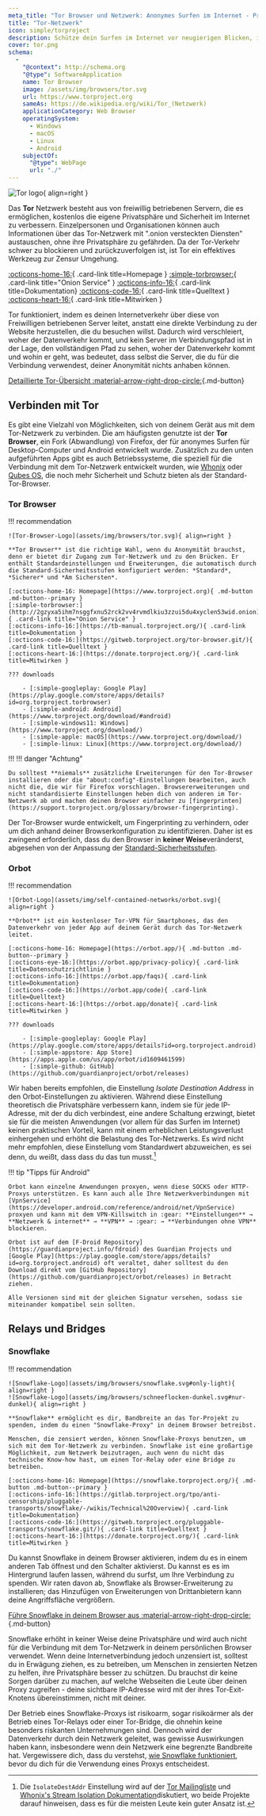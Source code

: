 ```yaml
---
meta_title: "Tor Browser und Netzwerk: Anonymes Surfen im Internet - Privacy Guides"
title: "Tor-Netzwerk"
icon: simple/torproject
description: Schütze dein Surfen im Internet vor neugierigen Blicken, indem du das Tor-Netzwerk nutzt, ein sicheres Netzwerk, das die Zensur umgeht.
cover: tor.png
schema:
  - 
    "@context": http://schema.org
    "@type": SoftwareApplication
    name: Tor Browser
    image: /assets/img/browsers/tor.svg
    url: https://www.torproject.org
    sameAs: https://de.wikipedia.org/wiki/Tor_(Netzwerk)
    applicationCategory: Web Browser
    operatingSystem:
      - Windows
      - macOS
      - Linux
      - Android
    subjectOf:
      "@type": WebPage
      url: "./"
---
```


![Tor logo](assets/img/self-contained-networks/tor.svg){ align=right }

Das **Tor** Netzwerk besteht aus von freiwillig betriebenen Servern, die es ermöglichen, kostenlos die eigene Privatsphäre und Sicherheit im Internet zu verbessern. Einzelpersonen und Organisationen können auch Informationen über das Tor-Netzwerk mit ".onion versteckten Diensten" austauschen, ohne ihre Privatsphäre zu gefährden. Da der Tor-Verkehr schwer zu blockieren und zurückzuverfolgen ist, ist Tor ein effektives Werkzeug zur Zensur Umgehung.

[:octicons-home-16:](https://www.torproject.org){ .card-link title=Homepage }
[:simple-torbrowser:](http://2gzyxa5ihm7nsggfxnu52rck2vv4rvmdlkiu3zzui5du4xyclen53wid.onion){ .card-link title="Onion Service" }
[:octicons-info-16:](https://tb-manual.torproject.org/){ .card-link title=Dokumentation}
[:octicons-code-16:](https://gitweb.torproject.org/tor.git){ .card-link title=Quelltext }
[:octicons-heart-16:](https://donate.torproject.org/){ .card-link title=Mitwirken }

Tor funktioniert, indem es deinen Internetverkehr über diese von Freiwilligen betriebenen Server leitet, anstatt eine direkte Verbindung zu der Website herzustellen, die du besuchen willst. Dadurch wird verschleiert, woher der Datenverkehr kommt, und kein Server im Verbindungspfad ist in der Lage, den vollständigen Pfad zu sehen, woher der Datenverkehr kommt und wohin er geht, was bedeutet, dass selbst die Server, die du für die Verbindung verwendest, deiner Anonymität nichts anhaben können.

[Detaillierte Tor-Übersicht :material-arrow-right-drop-circle:](advanced/tor-overview.md ""){.md-button}

## Verbinden mit Tor

Es gibt eine Vielzahl von Möglichkeiten, sich von deinem Gerät aus mit dem Tor-Netzwerk zu verbinden. Die am häufigsten genutzte ist der **Tor Browser**, ein Fork (Abwandlung) von Firefox, der für anonymes Surfen für Desktop-Computer und Android entwickelt wurde. Zusätzlich zu den unten aufgeführten Apps gibt es auch Betriebssysteme, die speziell für die Verbindung mit dem Tor-Netzwerk entwickelt wurden, wie [Whonix](desktop.md#whonix) oder [Qubes OS](desktop.md#qubes-os), die noch mehr Sicherheit und Schutz bieten als der Standard-Tor-Browser.

### Tor Browser

!!! recommendation

    ![Tor-Browser-Logo](assets/img/browsers/tor.svg){ align=right }
    
    **Tor Browser** ist die richtige Wahl, wenn du Anonymität brauchst, denn er bietet dir Zugang zum Tor-Netzwerk und zu den Brücken. Er enthält Standardeinstellungen und Erweiterungen, die automatisch durch die Standard-Sicherheitsstufen konfiguriert werden: *Standard*, *Sicherer* und *Am Sichersten*.
    
    [:octicons-home-16: Homepage](https://www.torproject.org){ .md-button .md-button--primary }
    [:simple-torbrowser:](http://2gzyxa5ihm7nsggfxnu52rck2vv4rvmdlkiu3zzui5du4xyclen53wid.onion){ .card-link title="Onion Service" }
    [:octicons-info-16:](https://tb-manual.torproject.org/){ .card-link title=Dokumentation }
    [:octicons-code-16:](https://gitweb.torproject.org/tor-browser.git/){ .card-link title=Quelltext }
    [:octicons-heart-16:](https://donate.torproject.org/){ .card-link title=Mitwirken }
    
    ??? downloads
    
        - [:simple-googleplay: Google Play](https://play.google.com/store/apps/details?id=org.torproject.torbrowser)
        - [:simple-android: Android](https://www.torproject.org/download/#android)
        - [:simple-windows11: Windows](https://www.torproject.org/download/)
        - [:simple-apple: macOS](https://www.torproject.org/download/)
        - [:simple-linux: Linux](https://www.torproject.org/download/)

!!! !!! danger "Achtung"

    Du solltest **niemals** zusätzliche Erweiterungen für den Tor-Browser installieren oder die "about:config"-Einstellungen bearbeiten, auch nicht die, die wir für Firefox vorschlagen. Browsererweiterungen und nicht standardisierte Einstellungen heben dich von anderen im Tor-Netzwerk ab und machen deinen Browser einfacher zu [fingerprinten](https://support.torproject.org/glossary/browser-fingerprinting).

Der Tor-Browser wurde entwickelt, um Fingerprinting zu verhindern, oder um dich anhand deiner Browserkonfiguration zu identifizieren. Daher ist es zwingend erforderlich, dass du den Browser in **keiner Weise**veränderst, abgesehen von der Anpassung der [Standard-Sicherheitsstufen](https://tb-manual.torproject.org/security-settings/).

### Orbot

!!! recommendation

    ![Orbot-Logo](assets/img/self-contained-networks/orbot.svg){ align=right }
    
    **Orbot** ist ein kostenloser Tor-VPN für Smartphones, das den Datenverkehr von jeder App auf deinem Gerät durch das Tor-Netzwerk leitet.
    
    [:octicons-home-16: Homepage](https://orbot.app/){ .md-button .md-button--primary }
    [:octicons-eye-16:](https://orbot.app/privacy-policy){ .card-link title=Datenschutzrichtlinie }
    [:octicons-info-16:](https://orbot.app/faqs){ .card-link title=Dokumentation}
    [:octicons-code-16:](https://orbot.app/code){ .card-link title=Quelltext}
    [:octicons-heart-16:](https://orbot.app/donate){ .card-link title=Mitwirken }
    
    ??? downloads
    
        - [:simple-googleplay: Google Play](https://play.google.com/store/apps/details?id=org.torproject.android)
        - [:simple-appstore: App Store](https://apps.apple.com/us/app/orbot/id1609461599)
        - [:simple-github: GitHub](https://github.com/guardianproject/orbot/releases)

Wir haben bereits empfohlen, die Einstellung *Isolate Destination Address* in den Orbot-Einstellungen zu aktivieren. Während diese Einstellung theoretisch die Privatsphäre verbessern kann, indem sie für jede IP-Adresse, mit der du dich verbindest, eine andere Schaltung erzwingt, bietet sie für die meisten Anwendungen (vor allem für das Surfen im Internet) keinen praktischen Vorteil, kann mit einem erheblichen Leistungsverlust einhergehen und erhöht die Belastung des Tor-Netzwerks. Es wird nicht mehr empfohlen, diese Einstellung vom Standardwert abzuweichen, es sei denn, du weißt, dass dass du das tun musst.[^1]

!!! tip "Tipps für Android"

    Orbot kann einzelne Anwendungen proxyen, wenn diese SOCKS oder HTTP-Proxys unterstützen. Es kann auch alle Ihre Netzwerkverbindungen mit [VpnService](https://developer.android.com/reference/android/net/VpnService) proxyen und kann mit dem VPN-Killswitch in :gear: **Einstellungen** → **Netzwerk & internet** → **VPN** → :gear: → **Verbindungen ohne VPN** blockieren.
    
    Orbot ist auf dem [F-Droid Repository](https://guardianproject.info/fdroid) des Guardian Projects und [Google Play](https://play.google.com/store/apps/details?id=org.torproject.android) oft veraltet, daher solltest du den Download direkt vom [GitHub Repository](https://github.com/guardianproject/orbot/releases) in Betracht ziehen.
    
    Alle Versionen sind mit der gleichen Signatur versehen, sodass sie miteinander kompatibel sein sollten.

## Relays und Bridges

### Snowflake

!!! recommendation

    ![Snowflake-Logo](assets/img/browsers/snowflake.svg#only-light){ align=right }
    ![Snowflake-Logo](assets/img/browsers/schneeflocken-dunkel.svg#nur-dunkel){ align=right }
    
    **Snowflake** ermöglicht es dir, Bandbreite an das Tor-Projekt zu spenden, indem du einen "Snowflake-Proxy" in deinem Browser betreibst.
    
    Menschen, die zensiert werden, können Snowflake-Proxys benutzen, um sich mit dem Tor-Netzwerk zu verbinden. Snowflake ist eine großartige Möglichkeit, zum Netzwerk beizutragen, auch wenn du nicht das technische Know-how hast, um einen Tor-Relay oder eine Bridge zu betreiben.
    
    [:octicons-home-16: Homepage](https://snowflake.torproject.org/){ .md-button .md-button--primary }
    [:octicons-info-16:](https://gitlab.torproject.org/tpo/anti-censorship/pluggable-transports/snowflake/-/wikis/Technical%20Overview){ .card-link title=Dokumentation}
    [:octicons-code-16:](https://gitweb.torproject.org/pluggable-transports/snowflake.git/){ .card-link title=Quelltext }
    [:octicons-heart-16:](https://donate.torproject.org/){ .card-link title=Mitwirken }

Du kannst Snowflake in deinem Browser aktivieren, indem du es in einem anderen Tab öffnest und den Schalter aktivierst. Du kannst es es im Hintergrund laufen lassen, während du surfst, um Ihre Verbindung zu spenden. Wir raten davon ab, Snowflake als Browser-Erweiterung zu installieren; das Hinzufügen von Erweiterungen von Drittanbietern kann deine Angriffsfläche vergrößern.

[Führe Snowflake in deinem Browser aus :material-arrow-right-drop-circle:](https://snowflake.torproject.org/embed.html ""){.md-button}

Snowflake erhöht in keiner Weise deine Privatsphäre und wird auch nicht für die Verbindung mit dem Tor-Netzwerk in deinem persönlichen Browser verwendet. Wenn deine Internetverbindung jedoch unzensiert ist, solltest du in Erwägung ziehen, es zu betreiben, um Menschen in zensierten Netzen zu helfen, ihre Privatsphäre besser zu schützen. Du brauchst dir keine Sorgen darüber zu machen, auf welche Webseiten die Leute über deinen Proxy zugreifen - deine sichtbare IP-Adresse wird mit der ihres Tor-Exit-Knotens übereinstimmen, nicht mit deiner.

Der Betrieb eines Snowflake-Proxys ist risikoarm, sogar risikoärmer als der Betrieb eines Tor-Relays oder einer Tor-Bridge, die ohnehin keine besonders riskanten Unternehmungen sind. Dennoch wird der Datenverkehr durch dein Netzwerk geleitet, was gewisse Auswirkungen haben kann, insbesondere wenn dein Netzwerk eine begrenzte Bandbreite hat. Vergewissere dich, dass du verstehst, [wie Snowflake funktioniert](https://gitlab.torproject.org/tpo/anti-censorship/pluggable-transports/snowflake/-/wikis/home), bevor du dich für die Verwendung eines Proxys entscheidest.

[^1]: Die `IsolateDestAddr` Einstellung wird auf der [Tor Mailingliste](https://lists.torproject.org/pipermail/tor-talk/2012-May/024403.html) und [Whonix's Stream Isolation Dokumentation](https://www.whonix.org/wiki/Stream_Isolation)diskutiert, wo beide Projekte darauf hinweisen, dass es für die meisten Leute kein guter Ansatz ist.
